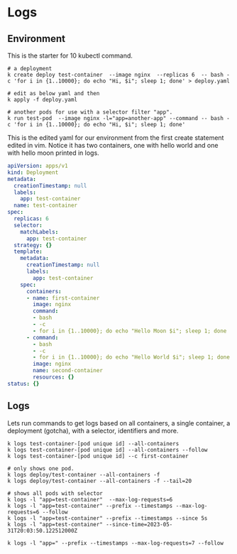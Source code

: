 # Logs

## Environment

This is the starter for 10 kubectl command.

```shell
# a deployment 
k create deploy test-container  --image nginx  --replicas 6  -- bash -c 'for i in {1..10000}; do echo "Hi, $i"; sleep 1; done' > deploy.yaml

# edit as below yaml and then 
k apply -f deploy.yaml

# another pods for use with a selector filter "app". 
k run test-pod  --image nginx -l="app=another-app" --command -- bash -c 'for i in {1..10000}; do echo "Hi, $i"; sleep 1; done'
```

This is the edited yaml for our environment from the first create statement edited in vim.  Notice it has two containers, one with hello world and one with hello moon printed in logs.

``` yaml
apiVersion: apps/v1
kind: Deployment
metadata:
  creationTimestamp: null
  labels:
    app: test-container
  name: test-container
spec:
  replicas: 6
  selector:
    matchLabels:
      app: test-container
  strategy: {}
  template:
    metadata:
      creationTimestamp: null
      labels:
        app: test-container
    spec:
      containers:
      - name: first-container
        image: nginx
        command:
        - bash
        - -c
        - for i in {1..10000}; do echo "Hello Moon $i"; sleep 1; done
      - command:
        - bash
        - -c
        - for i in {1..10000}; do echo "Hello World $i"; sleep 1; done
        image: nginx
        name: second-container
        resources: {}
status: {}
```

## Logs 
Lets run commands to get logs based on all containers, a single container, a deployment (gotcha), with a selector, identifiers and more.

``` shell
k logs test-container-[pod unique id] --all-containers
k logs test-container-[pod unique id] --all-containers --follow
k logs test-container-[pod unique id] --c first-container

# only shows one pod.
k logs deploy/test-container --all-containers -f 
k logs deploy/test-container --all-containers -f --tail=20 

# shows all pods with selector
k logs -l "app=test-container"  --max-log-requests=6
k logs -l "app=test-container" --prefix --timestamps --max-log-requests=6 --follow 
k logs -l "app=test-container" --prefix --timestamps --since 5s
k logs -l "app=test-container" --since-time=2023-05-31T20:03:50.122512000Z 

k logs -l "app=" --prefix --timestamps --max-log-requests=7 --follow 
```